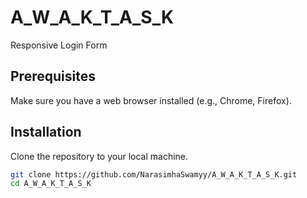 # A_W_A_K_T_A_S_K
Responsive Login Form

## Prerequisites

Make sure you have a web browser installed (e.g., Chrome, Firefox).

## Installation

Clone the repository to your local machine.

```bash
git clone https://github.com/NarasimhaSwamyy/A_W_A_K_T_A_S_K.git
cd A_W_A_K_T_A_S_K
